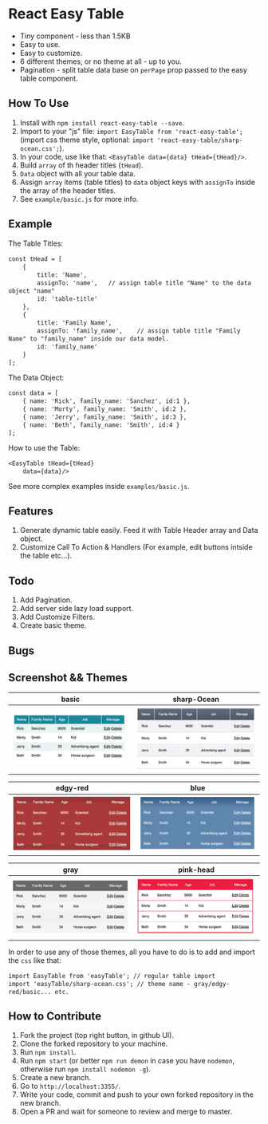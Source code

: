 # React Easy Table
- Tiny component - less than 1.5KB
- Easy to use.
- Easy to customize.
- 6 different themes, or no theme at all - up to you.
- Pagination - split table data base on `perPage` prop passed to the easy table component.

## How To Use
1. Install with `npm install react-easy-table --save`.
2. Import to your "js" file: `import EasyTable from 'react-easy-table';` (import css theme style, optional: `import 'react-easy-table/sharp-ocean.css';`).
3. In your code, use like that: `<EasyTable data={data} tHead={tHead}/>`.
4. Build `array` of th header titles (`tHead`).
5. `Data` object with all your table data.
6. Assign `array` items (table titles) to `data` object keys with `assignTo` inside the array of the header titles.
7. See `example/basic.js` for more info.

## Example

The Table Titles:
```
const tHead = [
    {
        title: 'Name',
        assignTo: 'name',   // assign table title "Name" to the data object "name"
        id: 'table-title'
    },
    {
        title: 'Family Name',
        assignTo: 'family_name',    // assign table title "Family Name" to "family_name" inside our data model.
        id: 'family_name'
    }
];
```

The Data Object:
```
const data = [
    { name: 'Rick', family_name: 'Sanchez', id:1 },
    { name: 'Morty', family_name: 'Smith', id:2 },
    { name: 'Jerry', family_name: 'Smith', id:3 },
    { name: 'Beth', family_name: 'Smith', id:4 }
];
```

How to use the Table:
```
<EasyTable tHead={tHead}
    data={data}/>
```

See more complex examples inside `examples/basic.js`.

## Features
1. Generate dynamic table easily. Feed it with Table Header array and Data object.
2. Customize Call To Action & Handlers (For example, edit buttons intside the table etc...).

## Todo
1. Add Pagination.
2. Add server side lazy load support.
3. Add Customize Filters.
4. Create basic theme.

## Bugs

## Screenshot && Themes

| basic        | sharp-Ocean           |
| ------------- |:-------------:|
| ![alt tag](screenshots/basic.jpg)      |  ![alt tag](screenshots/sharp-ocean.jpg)  |

| edgy-red        | blue           |
| ------------- |:-------------:|
| ![alt tag](screenshots/edgy-red.jpg)      |  ![alt tag](screenshots/blue.jpg)  |

| gray        | pink-head           |
| ------------- |:-------------:|
| ![alt tag](screenshots/gray.jpg)      |  ![alt tag](screenshots/pink-head.jpg)  |

In order to use any of those themes, all you have to do is to add and import the `css` like that:

```
import EasyTable from 'easyTable'; // regular table import
import 'easyTable/sharp-ocean.css'; // theme name - gray/edgy-red/basic... etc.
```

## How to Contribute
1. Fork the project (top right button, in github UI).
2. Clone the forked repository to your machine.
3. Run `npm install`.
4. Run `npm start` (or better `npm run demon` in case you have `nodemon`, otherwise run `npm install nodemon -g`).
5. Create a new branch.
6. Go to `http://localhost:3355/`.
7. Write your code, commit and push to your own forked repository in the new branch.
8. Open a PR and wait for someone to review and merge to master.
